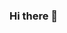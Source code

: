 ### Hi there 👋

<!--
**EthanStoneMNSU/EthanStoneMNSU** is a ✨ _special_ ✨ repository because its `README.md` (this file) appears on your GitHub profile.

Here are some ideas to get you started:

- 🔭 I’m currently working on learning how to be a great CS major
- 🌱 I’m currently learning about computers I think
- 👯 I’m looking to collaborate on group projects
- 🤔 I’m looking for help with everything.
- 💬 Ask me about my favorite video games.
- 📫 How to reach me: With a very long stick.
- 😄 Pronouns: he/him
- ⚡ Fun fact: When life gives you lemons, wait where did you get those lemons from?
-->
